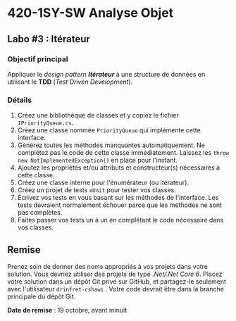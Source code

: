 # 420-1SY-SW Analyse Objet

## Labo #3 : Itérateur

### Objectif principal

Appliquer le *design pattern* ***Itérateur*** à une structure de données en utilisant le **TDD** (*Test Driven Development*).

### Détails

1. Créez une bibliothèque de classes et y copiez le fichier `IPriorityQueue.cs`.
2. Créez une classe nommée `PriorityQueue` qui implémente cette interface.
3. Générez toutes les méthodes manquantes automatiquement. Ne complétez pas le code de cette classe immédiatement. Laissez les `throw new NotImplementedException()` en place pour l'instant.
4. Ajoutez les propriétés et/ou attributs et constructeur(s) nécessaires à cette classe.
5. Créez une classe interne pour l'énumérateur (ou itérateur).
6. Créez un projet de tests `xUnit` pour tester vos classes.
7. Écrivez vos tests en vous basant sur les méthodes de l'interface. Les tests devraient normalement échouer parce que les méthodes ne sont pas complètes.
8. Faites passer vos tests un à un en complétant le code nécessaire dans vos classes.

## Remise

Prenez soin de donner des noms appropriés à vos projets dans votre solution.
Vous devriez utiliser des projets de type *.Net/.Net Core 6*. Placez votre
solution dans un dépôt Git privé sur GitHub, et partagez-le seulement avec
l'utilisateur `drinfret-cshawi` . Votre code devrait être dans la branche
principale du dépôt Git.

**Date de remise** : 19 octobre, avant minuit